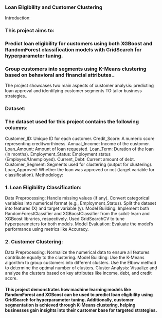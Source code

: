 

### Loan Eligibility and Customer Clustering
Introduction:
### This project aims to:
  ### Predict loan eligibility for customers using both XGBoost and RandomForest classification models with GridSearch for hyperparameter tuning.
  ### Group customers into segments using K-Means clustering based on behavioral and financial attributes..
The project showcases two main aspects of customer analysis: predicting loan approval and identifying customer segments TO tailor business strategies..

### Dataset:
### The dataset used for this project contains the following columns:

Customer_ID: Unique ID for each customer.
Credit_Score: A numeric score representing creditworthiness.
Annual_Income: Income of the customer.
Loan_Amount: Amount of loan requested.
Loan_Term: Duration of the loan (in months).
Employment_Status: Employment status (Employed/Unemployed).
Current_Debt: Current amount of debt.
Customer_Segment: Segments used for clustering (output for clustering).
Loan_Approved: Whether the loan was approved or not (target variable for classification).
Methodology:
### 1. Loan Eligibility Classification:
Data Preprocessing:
Handle missing values (if any).
Convert categorical variables into numerical format (e.g., Employment_Status).
Split the dataset into features (X) and target variable (y).
Model Building:
Implement both RandomForestClassifier and XGBoostClassifier from the scikit-learn and XGBoost libraries, respectively.
Used GridSearchCV to tune hyperparameters for both models.
Model Evaluation:
Evaluate the model’s performance using metrics like Accuracy.
### 2. Customer Clustering:
Data Preprocessing:
Normalize the numerical data to ensure all features contribute equally to the clustering.
Model Building:
Use the K-Means algorithm to group customers into different clusters.
Use the Elbow method to determine the optimal number of clusters.
Cluster Analysis:
Visualize and analyze the clusters based on key attributes like income, debt, and credit score.

#### This project demonstrates how machine learning models like RandomForest and XGBoost can be used to predict loan eligibility using GridSearch for hyperparameter tuning. Additionally, customer segmentation is achieved through K-Means clustering, helping businesses gain insights into their customer base for targeted strategies.
